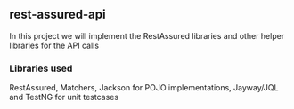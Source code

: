 
## rest-assured-api
In this project we will implement the RestAssured libraries and other helper libraries for the API calls

### Libraries used
RestAssured, Matchers, Jackson for POJO implementations, Jayway/JQL and TestNG for unit testcases   
    

